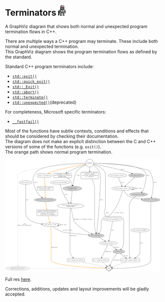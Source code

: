 Terminators ![little-terminator](images/terminator_robot.png)
===========

A GraphViz diagram that shows both normal and unexpected program termination flows in C++. 

There are multiple ways a C++ program may terminate. These include both normal and unexpected termination.  
This GraphViz diagram shows the program termination flows as defined by the standard. 

Standard C++ program terminators include:
* [`std::exit()`](http://en.cppreference.com/w/cpp/utility/program/exit)
* [`std::quick_exit()`](http://en.cppreference.com/w/cpp/utility/program/quick_exit)
* [`std::_Exit()`](http://en.cppreference.com/w/cpp/utility/program/_Exit)
* [`std::abort()`](http://en.cppreference.com/w/cpp/utility/program/abort)
* [`std::terminate()`](http://en.cppreference.com/w/cpp/error/terminate)
* [`std::unexpected()`](http://en.cppreference.com/w/cpp/error/unexpected)(deprecated)

For completeness, Microsoft specific terminators:
* [`__fastfail()`](https://msdn.microsoft.com/en-us/library/dn774154.aspx)


Most of the functions have subtle contexts, conditions and effects that should be considered by checking their documentation.  
The diagram does not make an explicit distinction between the C and C++ versions of some of the functions (e.g. `exit()`).  
The orange path shows normal program termination.

![The call graph](termination_graph.png)

Full res [here](termination_graph.svg).

Corrections, additions, updates and layout improvements will be gladly accepted.